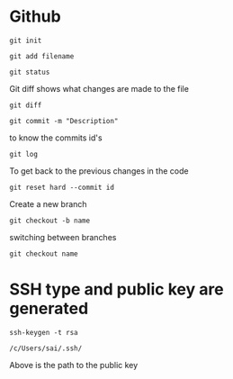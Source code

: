 # Github

```
git init
```
```
git add filename
```
```
git status
```
Git diff shows what changes are made to the file
```
git diff
```
```
git commit -m "Description"
```
to know the commits id's
```
git log
```
To get back to the previous changes in the code
```
git reset hard --commit id
```
Create a new branch
```
git checkout -b name
```
switching between branches
```
git checkout name
```
# SSH type and public key are generated
```
ssh-keygen -t rsa
```
```
/c/Users/sai/.ssh/
````
Above is the path to the public key 
